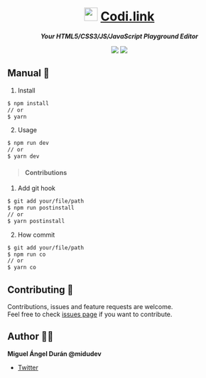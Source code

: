 <div align="center">

# <img src="https://raw.githubusercontent.com/midudev/codi.link/main/assets/favicon.ico" height="30px"/> [Codi.link](https://codi.link)

***Your HTML5/CSS3/JS/JavaScript Playground Editor***

![](https://img.shields.io/badge/Contributions-Welcome-brightgreen.svg)
![](https://img.shields.io/badge/Maintained%3F-Yes-brightgreen.svg)

</div>

## Manual 📖

1. Install
```sh
$ npm install
// or
$ yarn
```
2. Usage
```sh
$ npm run dev
// or
$ yarn dev
```
>#### Contributions
1. Add git hook
```sh
$ git add your/file/path
$ npm run postinstall
// or
$ yarn postinstall
```
2. How commit

```sh
$ git add your/file/path
$ npm run co 
// or
$ yarn co
```

## Contributing 🤝
Contributions, issues and feature requests are welcome.<br>Feel free to check [issues page](https://github.com/midudev/codi.link/issues) if you want to contribute.

## Author 👨‍💻
**Miguel Ángel Durán @midudev**
* [Twitter](https://twitter.com/midudev)